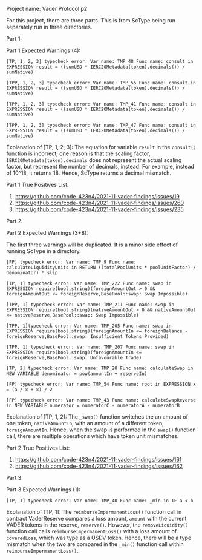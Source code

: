 Project name: Vader Protocol p2

For this project, there are three parts. This is from ScType being run separately run in three directories.

Part 1:

Part 1 Expected Warnings (4):

```
[TP, 1, 2, 3] typecheck error: Var name: TMP_48 Func name: consult in EXPRESSION result = ((sumUSD * IERC20Metadata(token).decimals()) / sumNative)

[TPP, 1, 2, 3] typecheck error: Var name: TMP_55 Func name: consult in EXPRESSION result = ((sumUSD * IERC20Metadata(token).decimals()) / sumNative)

[TPP, 1, 2, 3] typecheck error: Var name: TMP_41 Func name: consult in EXPRESSION result = ((sumUSD * IERC20Metadata(token).decimals()) / sumNative)

[TPP, 1, 2, 3] typecheck error: Var name: TMP_47 Func name: consult in EXPRESSION result = ((sumUSD * IERC20Metadata(token).decimals()) / sumNative)
```

Explanation of [TP, 1, 2, 3]: The equation for variable `result` in the `consult()` function is incorrect; one reason is that the scaling factor, `IERC20Metadata(token).decimals` does not represent the actual scaling factor, but represent the number of decimals, instead. 
For example, instead of 10^18, it returns 18. Hence, ScType returns a decimal mismatch.


Part 1 True Positives List:
1) https://github.com/code-423n4/2021-11-vader-findings/issues/19
2) https://github.com/code-423n4/2021-11-vader-findings/issues/260
3) https://github.com/code-423n4/2021-11-vader-findings/issues/235

Part 2:

Part 2 Expected Warnings (3+8):

The first three warnings will be duplicated. It is a minor side effect of running ScType in a directory.

```
[FP] typecheck error: Var name: TMP_9 Func name: calculateLiquidityUnits in RETURN ((totalPoolUnits * poolUnitFactor) / denominator) * slip
 
[TP, 1] typecheck error: Var name: TMP_222 Func name: swap in EXPRESSION require(bool,string)(foreignAmountOut > 0 && foreignAmountOut <= foreignReserve,BasePool::swap: Swap Impossible)

[TPP, 1] typecheck error: Var name: TMP_211 Func name: swap in EXPRESSION require(bool,string)(nativeAmountOut > 0 && nativeAmountOut <= nativeReserve,BasePool::swap: Swap Impossible)

[TPP, 1]typecheck error: Var name: TMP_205 Func name: swap in EXPRESSION require(bool,string)(foreignAmountIn <= foreignBalance - foreignReserve,BasePool::swap: Insufficient Tokens Provided)

[TPP, 1] typecheck error: Var name: TMP_207 Func name: swap in EXPRESSION require(bool,string)(foreignAmountIn <= foreignReserve,BasePool::swap: Unfavourable Trade)

[TP, 2] typecheck error: Var name: TMP_28 Func name: calculateSwap in NEW VARIABLE denominator = pow(amountIn + reserveIn)

[FP] typecheck error: Var name: TMP_54 Func name: root in EXPRESSION x = (a / x + x) / 2

[FP] typecheck error: Var name: TMP_43 Func name: calculateSwapReverse in NEW VARIABLE numerator = numeratorC - numeratorA - numeratorB
```

Explanation of [TP, 1, 2]: The `_swap()` function switches the an amount of one token, `nativeAmountIn`, with an amount of a different token, `foreignAmountIn`. 
Hence, when the swap is performed in the `swap()` function call, there are multiple operations which have token unit mismatches.

Part 2 True Positives List:
1) https://github.com/code-423n4/2021-11-vader-findings/issues/161
2) https://github.com/code-423n4/2021-11-vader-findings/issues/162

Part 3:

Part 3 Expected Warnings (1):

`[TP, 1] typecheck error: Var name: TMP_40 Func name: _min in IF a < b`

Explanation of [TP, 1]: The `reimburseImpermanentLoss()` function call in contract VaderReserve compares a loss amount, `amount` with the current VADER tokens in the reserve, `reserve()`. However, the `removeLiquidity()` function call calls `reimburseImpermanentLoss()` with a loss amount of `coveredLoss`, which was type as a USDV token. Hence, there will be a type mismatch when the two are compared in the `_min()` function call within `reimburseImpermanentLoss()`.
